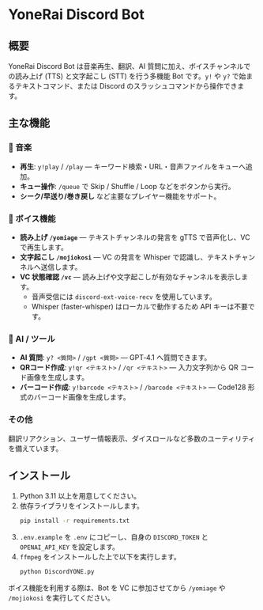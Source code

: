 # YoneRai Discord Bot

## 概要
YoneRai Discord Bot は音楽再生、翻訳、AI 質問に加え、ボイスチャンネルでの読み上げ (TTS) と文字起こし (STT) を行う多機能 Bot です。`y!` や `y?` で始まるテキストコマンド、または Discord のスラッシュコマンドから操作できます。

## 主な機能
### 🎵 音楽
- **再生**: `y!play` / `/play` — キーワード検索・URL・音声ファイルをキューへ追加。
- **キュー操作**: `/queue` で Skip / Shuffle / Loop などをボタンから実行。
- **シーク/早送り/巻き戻し** など主要なプレイヤー機能をサポート。

### 🎤 ボイス機能
- **読み上げ `/yomiage`** — テキストチャンネルの発言を gTTS で音声化し、VC で再生します。
- **文字起こし `/mojiokosi`** — VC の発言を Whisper で認識し、テキストチャンネルへ送信します。
- **VC 状態確認 `/vc`** — 読み上げや文字起こしが有効なチャンネルを表示します。
  - 音声受信には `discord-ext-voice-recv` を使用しています。
  - Whisper (faster-whisper) はローカルで動作するため API キーは不要です。

### 🤖 AI / ツール
- **AI 質問**: `y? <質問>` / `/gpt <質問>` — GPT‑4.1 へ質問できます。
- **QRコード作成**: `y!qr <テキスト>` / `/qr <テキスト>` — 入力文字列から QR コード画像を生成します。
- **バーコード作成**: `y!barcode <テキスト>` / `/barcode <テキスト>` — Code128 形式のバーコード画像を生成します。

### その他
翻訳リアクション、ユーザー情報表示、ダイスロールなど多数のユーティリティを備えています。

## インストール
1. Python 3.11 以上を用意してください。
2. 依存ライブラリをインストールします。
   ```bash
   pip install -r requirements.txt
   ```
3. `.env.example` を `.env` にコピーし、自身の `DISCORD_TOKEN` と `OPENAI_API_KEY` を設定します。
4. `ffmpeg` をインストールした上で以下を実行します。
   ```bash
   python DiscordYONE.py
   ```

ボイス機能を利用する際は、Bot を VC に参加させてから `/yomiage` や `/mojiokosi` を実行してください。
